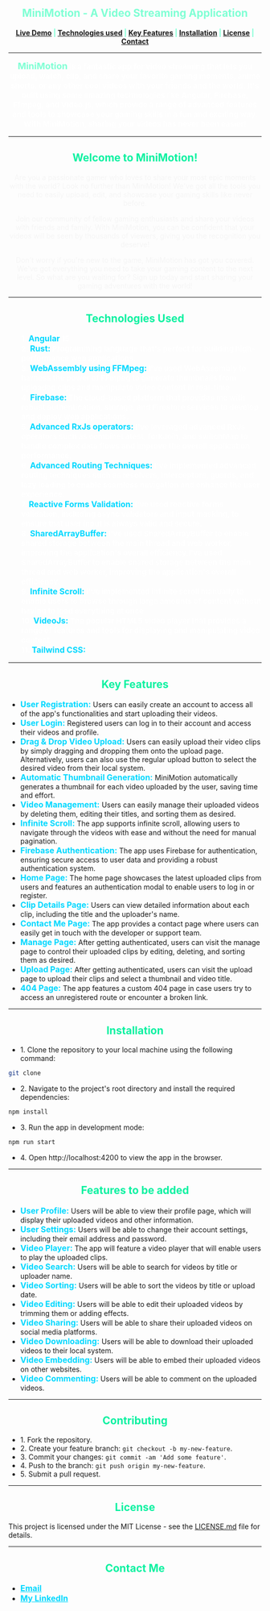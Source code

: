 <div  
align="center"
style="font-size: 1em; font-weight: bold; color: aquamarine;">

MiniMotion - A Video Streaming Application
------------------------------------------


[Live Demo](https://www.moezaky.me/) | [Technologies used](#technologies-used) | [Key Features](#key-features) | [Installation](#installation) | [License](#license) | [Contact](#contact)


</div>


<hr>

<p align="center"
style="font-size: 15PX; font-weight: bold; color: rgba(255,255,255,0.82);">
<span 
style="font-size: 1.2em; font-weight: bold; color: aquamarine;">MiniMotion</span> is a fantastic app for video streaming that lets you upload, watch, clip, and share your favorite gaming moments, anime shorts, or any other cool videos with your friends and the world. It's built using some amazing technologies like Angular, Firebase, Ffmpeg, and Video.js, which provide a range of advanced features and tools to showcase your gaming skills in a fun and exciting way. With MiniMotion, sharing your videos has never been easier!
</p>


<hr>


<div style="text-align: center;">

<div align="center"
style="font-size: 1em; font-weight: bold; color: #0af1a0;">

Welcome to MiniMotion!
-----------------
</div>

<p style="color: whitesmoke;">Are you a passionate gamer who loves to share your most epic moments with the world? Look no further than MiniMotion! We've got all the tools you need to easily upload, edit, and showcase your gaming skills like never before.</p>
<p style="color: whitesmoke;">Join our community of fellow gaming enthusiasts and share your videos with friends and family. With MiniMotion, you can be confident that your videos will be seen by thousands of viewers, giving you the recognition you deserve!</p>
<p style="color: whitesmoke;">Don't worry if you're new to the game, MiniMotion has got you covered. We've got everything you need to take your gaming content to the next level. So what are you waiting for? Sign up today and start sharing your gaming adventures with the world!</p>
</div>

<hr>

<div align="center" #technologies-used
style="font-size: 1em; font-weight: bold; color: #0af1a0;" >


Technologies Used
-----------------

</div>


<ul style="
     list-style: none;
      flex-wrap: wrap;
      justify-content: center;
      gap: 1em;
      font-size: 15px;
      font-weight: bold;
      color: rgba(255,255,255,0.78);" >

<li>1. <span 
style="font-size: 16px; font-weight: bold; color: #00d8ff;">Angular</span>  15 </li>
<li>2. <span 
style="font-size: 16px; font-weight: bold; color: #00d8ff;">Rust:</span>  Programming language that's perfect for building high-performance web applications.
<li>3. <span 
style="font-size: 16px; font-weight: bold; color: #00d8ff;">WebAssembly using FFMpeg:</span>  I've used WebAssembly to harness the power of FFmpeg to generate thumbnails from uploaded clips and manipulate video content in real-time.
<li>4. <span 
style="font-size: 16px; font-weight: bold; color: #00d8ff;">Firebase:</span> The cloud-based platform that provides me with robust authentication, storage, and Firestore services to develop and deploy web applications.
<li>5. <span 
style="font-size: 16px; font-weight: bold; color: #00d8ff;">Advanced RxJs operators:</span>  I've leveraged advanced RxJs operators such as combineLatest, forkJoin, and switchMap to handle complex data flows and improve the overall application performance.
<li>6. <span 
style="font-size: 16px; font-weight: bold; color: #00d8ff;">Advanced Routing Techniques:</span>  I've implemented advanced routing techniques such as resolvers, interceptors, guards, and lazy loading to enable seamless navigation and enhance the user experience.
<li>7. <span 
style="font-size: 16px; font-weight: bold; color: #00d8ff;">Reactive Forms Validation:</span>  I've used reactive forms validation, including async validators and input masking, to ensure that user input is always valid and secure.
<li>8. <span 
style="font-size: 16px; font-weight: bold; color: #00d8ff;">SharedArrayBuffer:</span> I've used SharedArrayBuffer to enable shared storage between the main thread and web worker, improving the application's overall efficiency.I've used SharedArrayBuffer to enable shared storage between the main thread and web worker, improving the application's overall efficiency.
<li>9. <span 
style="font-size: 16px; font-weight: bold; color: #00d8ff;">Infinite Scroll:</span> I've implemented infinite scroll manually to enable users to browse through large amounts of content without having to load everything at once.
<li>10. <span 
style="font-size: 16px; font-weight: bold; color: #00d8ff;">VideoJs:</span> The popular HTML5 video player that provides a range of features and tools for displaying and manipulating video content.
<li>11. <span 
style="font-size: 16px; font-weight: bold; color: #00d8ff;">Tailwind CSS:</span>
</ul>

<hr>


<div align="center" #key-features
style="font-size: 1em; font-weight: bold; color: #0af1a0;">

Key Features
-----------------
</div>

<ul>
  <li><span style="font-size: 16px; font-weight: bold; color: #00d8ff;">User Registration:</span> Users can easily create an account to access all of the app's functionalities and start uploading their videos.</li>
  <li><span style="font-size: 16px; font-weight: bold; color: #00d8ff;">User Login:</span> Registered users can log in to their account and access their videos and profile.</li>
  <li><span style="font-size: 16px; font-weight: bold; color: #00d8ff;">Drag & Drop Video Upload:</span> Users can easily upload their video clips by simply dragging and dropping them onto the upload page. Alternatively, users can also use the regular upload button to select the desired video from their local system.</li>
  <li><span style="font-size: 16px; font-weight: bold; color: #00d8ff;">Automatic Thumbnail Generation:</span> MiniMotion automatically generates a thumbnail for each video uploaded by the user, saving time and effort.</li>
  <li><span style="font-size: 16px; font-weight: bold; color: #00d8ff;">Video Management:</span> Users can easily manage their uploaded videos by deleting them, editing their titles, and sorting them as desired.</li>
  <li><span style="font-size: 16px; font-weight: bold; color: #00d8ff;">Infinite Scroll:</span> The app supports infinite scroll, allowing users to navigate through the videos with ease and without the need for manual pagination.</li>
  <li><span style="font-size: 16px; font-weight: bold; color: #00d8ff;">Firebase Authentication:</span> The app uses Firebase for authentication, ensuring secure access to user data and providing a robust authentication system.</li>
  <li><span style="font-size: 16px; font-weight: bold; color: #00d8ff;">Home Page:</span> The home page showcases the latest uploaded clips from users and features an authentication modal to enable users to log in or register.</li>
  <li><span style="font-size: 16px; font-weight: bold; color: #00d8ff;">Clip Details Page:</span> Users can view detailed information about each clip, including the title and the uploader's name.</li>
  <li><span style="font-size: 16px; font-weight: bold; color: #00d8ff;">Contact Me Page:</span> The app provides a contact page where users can easily get in touch with the developer or support team.</li>
  <li><span style="font-size: 16px; font-weight: bold; color: #00d8ff;">Manage Page:</span> After getting authenticated, users can visit the manage page to control their uploaded clips by editing, deleting, and sorting them as desired.</li>
  <li><span style="font-size: 16px; font-weight: bold; color: #00d8ff;">Upload Page:</span> After getting authenticated, users can visit the upload page to upload their clips and select a thumbnail and video title.</li>
  <li><span style="font-size: 16px; font-weight: bold; color: #00d8ff;">404 Page:</span> The app features a custom 404 page in case users try to access an unregistered route or encounter a broken link.</li>
</ul>

<hr>


<div align="center" #installation
style="font-size: 1em; font-weight: bold; color: #0af1a0;" >

Installation
-----------------
</div>

<ul>
  <li>1. Clone the repository to your local machine using the following command:</li>
</ul>

  ```bash
  git clone
  ```

<ul>
  <li>2. Navigate to the project's root directory and install the required dependencies:</li>
</ul>

  ```bash
  npm install
  ```

<ul>
  <li>3. Run the app in development mode:</li>
</ul>

  ```bash
  npm run start
  ```

<ul>
  <li>4. Open http://localhost:4200 to view the app in the browser.</li>
</ul>

<hr>

<div align="center" #features-to-be-added
style="font-size: 1em; font-weight: bold; color: #0af1a0;" >

Features to be added
-----------------
</div>


<ul>
  <li><span style="font-size: 16px; font-weight: bold; color: #00d8ff;">User Profile:</span> Users will be able to view their profile page, which will display their uploaded videos and other information.</li>
  <li><span style="font-size: 16px; font-weight: bold; color: #00d8ff;">User Settings:</span> Users will be able to change their account settings, including their email address and password.</li>
  <li><span style="font-size: 16px; font-weight: bold; color: #00d8ff;">Video Player:</span> The app will feature a video player that will enable users to play the uploaded clips.</li>
  <li><span style="font-size: 16px; font-weight: bold; color: #00d8ff;">Video Search:</span> Users will be able to search for videos by title or uploader name.</li>
  <li><span style="font-size: 16px; font-weight: bold; color: #00d8ff;">Video Sorting:</span> Users will be able to sort the videos by title or upload date.</li>
  <li><span style="font-size: 16px; font-weight: bold; color: #00d8ff;">Video Editing:</span> Users will be able to edit their uploaded videos by trimming them or adding effects.</li>
  <li><span style="font-size: 16px; font-weight: bold; color: #00d8ff;">Video Sharing:</span> Users will be able to share their uploaded videos on social media platforms.</li>
  <li><span style="font-size: 16px; font-weight: bold; color: #00d8ff;">Video Downloading:</span> Users will be able to download their uploaded videos to their local system.</li>
  <li><span style="font-size: 16px; font-weight: bold; color: #00d8ff;">Video Embedding:</span> Users will be able to embed their uploaded videos on other websites.</li>
  <li><span style="font-size: 16px; font-weight: bold; color: #00d8ff;">Video Commenting:</span> Users will be able to comment on the uploaded videos.</li>

</ul>

<hr>


<div align="center" #contributing
style="font-size: 1em; font-weight: bold; color: #0af1a0;">

Contributing
-----------------

</div>

<ul>
  <li>1. Fork the repository.</li>
  <li>2. Create your feature branch: <code>git checkout -b my-new-feature</code>.</li>
  <li>3. Commit your changes: <code>git commit -am 'Add some feature'</code>.</li>
  <li>4. Push to the branch: <code>git push origin my-new-feature</code>.</li>
  <li>5. Submit a pull request.</li>

</ul>

<hr>


<div align="center" #license
style="font-size: 1em; font-weight: bold; color: #0af1a0;">

License
-----------------
</div>

This project is licensed under the MIT License - see the [LICENSE.md](LICENSE.md) file for details.

<hr>


<div align="center" #contact
style="font-size: 1em; font-weight: bold; color: #0af1a0;">

Contact Me
-----------------

</div>

<ul>
  <li><a style="font-size: 16px; font-weight: bold; color: #00d8ff;"  href="mailto:devmuzaky@gmail.com">Email</a></li>
  <li><a style="font-size: 16px; font-weight: bold; color: #00d8ff;" href="https://www.linkedin.com/in/devmuzaky/">My LinkedIn</a></li>
</ul>

